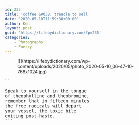 ```yaml
---
id: 235
title: 'coffee &#038; treacle to sell'
date: '2020-05-10T11:59:38+00:00'
author: Ken
layout: post
guid: 'https://lifebydictionary.com/?p=235'
categories:
    - Photographs
    - Poetry
---
```


<figure class="wp-block-image size-large">![](https://lifebydictionary.com/wp-content/uploads/2020/05/photo_2020-05-10_06-47-10-768x1024.jpg)</figure>```
<pre class="wp-block-verse">Speak to yourself in the tongue
of theophylline and theobromine,
remember that in fifteen minutes
the free radicals will depart
your vessel, the toxic bile
exiting post-haste.
```